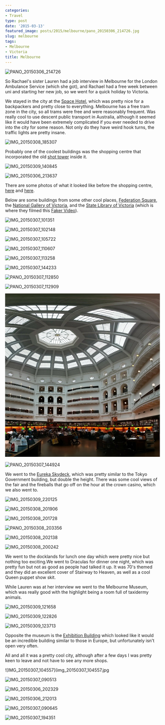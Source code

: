 ```yaml
---
categories:
- Travel
type: post
date: '2015-03-13'
featured_image: posts/2015/melbourne/pano_20150306_214726.jpg
slug: melbourne
tags:
- Melbourne
- Victoria
title: Melbourne
---
```


![PANO_20150306_214726](pano_20150306_214726.jpg)

So Rachael's sister Lauren had a job interview in Melbourne for the London Ambulance Service (which she got), and Rachael had a free week between uni and starting her new job, so we went for a quick holiday to Victoria.

We stayed in the city at the [Space Hotel](http://www.spacehotel.com.au/), which was pretty nice for a backpackers and pretty close to everything. Melbourne has a free tram zone in the city, so all trams were free and were reasonably frequent. Was really cool to use descent public transport in Australia, although it seemed like it would have been extremely complicated if you ever needed to drive into the city for some reason. Not only do they have weird hook turns, the traffic lights are pretty insane.

![IMG_20150308_185307](img_20150308_185307.jpg)

Probably one of the coolest buildings was the shopping centre that incorporated the old [shot tower](http://en.wikipedia.org/wiki/Coop%27s_Shot_Tower) inside it.

![IMG_20150309_140845](img_20150309_140845.jpg)

![IMG_20150306_213637](img_20150306_213637.jpg)

There are some photos of what it looked like before the shopping centre, [here](https://i.imgur.com/6F2ZROm.jpg) and [here](https://i.imgur.com/ybV5cGq.jpg).

Below are some buildings from some other cool places, [Federation Square](http://en.wikipedia.org/wiki/Federation_Square), the [National Gallery of Victoria](http://www.ngv.vic.gov.au/visit/), and the [State Library of Victoria](http://www.slv.vic.gov.au/) (which is where they filmed this [Faker Video](https://www.youtube.com/watch?v=PFT7nG3-fSA)).

![IMG_20150307_101351](img_20150307_101351.jpg)

![IMG_20150307_102148](img_20150307_102148.jpg "Another space invader found!")

![IMG_20150307_105722](img_20150307_105722.jpg)

![IMG_20150307_110607](img_20150307_110607.jpg "Looks like this guy wants to eat baby Jebus")

![IMG_20150307_113258](img_20150307_113258.jpg)

![IMG_20150307_144233](img_20150307_144233.jpg)

![PANO_20150307_112850](pano_20150307_112850.jpg "Centre painting is called Anguish")

![PANO_20150307_112909](pano_20150307_112909.jpg)

![PANO_20150307_144503](pano_20150307_144503.jpg)

![PANO_20150307_144924](pano_20150307_144924.jpg)

We went to the [Eureka Skydeck](http://en.wikipedia.org/wiki/Eureka_Tower#Observation_deck_.28Eureka_Skydeck_88.29), which was pretty similar to the Tokyo Government building, but double the height. There was some cool views of the fair and the fireballs that go off on the hour at the crown casino, which we also went to.

![IMG_20150309_220125](img_20150309_220125.jpg "Crown casino")

![IMG_20150308_201906](img_20150308_201906.jpg)

![IMG_20150308_201728](img_20150308_201728.jpg)

![PANO_20150308_203356](pano_20150308_203356.jpg)

![IMG_20150308_202138](img_20150308_202138.jpg)

![IMG_20150308_200242](img_20150308_200242.jpg "Elmo busking on the bagpipes out the front of the Crown.")

We went to the docklands for lunch one day which were pretty nice but nothing too exciting.We went to Draculas for dinner one night, which was pretty fun but not as good as people had talked it up. It was 70's themed and they did an excellent cover of Stairway to Heaven, as well as a cool Queen puppet show skit.

While Lauren was at her interview we went to the Melbourne Museum, which was really good with the highlight being a room full of taxidermy animals.

![IMG_20150309_121658](img_20150309_121658.jpg)

![IMG_20150309_122826](img_20150309_122826.jpg)

![IMG_20150309_123713](img_20150309_123713.jpg)

Opposite the museum is the [Exhibition Building](http://en.wikipedia.org/wiki/Royal_Exhibition_Building) which looked like it would be an incredible building similar to those in Europe, but unfortunately isn't open very often.

All and all it was a pretty cool city, although after a few days I was pretty keen to leave and not have to see any more shops.

![IMG_20150307_104557](img_20150307_104557.jpg

![IMG_20150307_090513](img_20150307_090513.jpg)

![IMG_20150306_202329](img_20150306_202329.jpg)

![IMG_20150306_212013](img_20150306_212013.jpg)

![IMG_20150307_090645](img_20150307_090645.jpg)

![IMG_20150307_194351](img_20150307_194351.jpg)